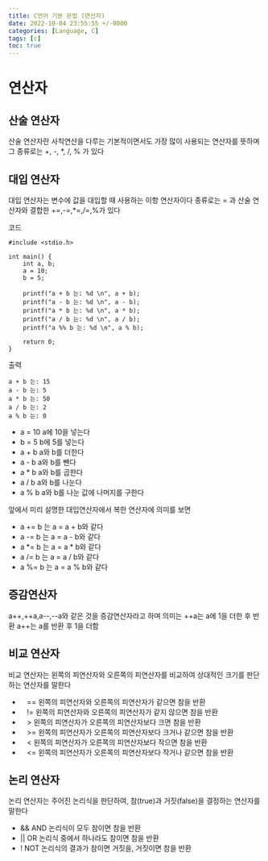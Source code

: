 ```yaml
---
title: C언어 기본 문법 (연산자)
date: 2022-10-04 23:55:55 +/-0000
categories: [Language, C]
tags: [c]
toc: true
---
```


# 연산자

## 산술 연산자
산술 연산자란 사칙연산을 다루는 기본적이면서도 가장 많이 사용되는 연산자를 뜻하며 그 종류로는 +, -, *, /, % 가 있다

## 대입 연산자

대입 연산자는 변수에 값을 대입할 때 사용하는 이항 연산자이다 종류로는 = 과
산술 연산자와 결합한 +=,-=,*=,/=,%가 있다

코드
~~~
#include <stdio.h> 

int main() {
    int a, b;
    a = 10;
    b = 5;

    printf("a + b 는: %d \n", a + b); 
    printf("a - b 는: %d \n", a - b);
    printf("a * b 는: %d \n", a * b); 
    printf("a / b 는: %d \n", a / b); 
    printf("a %% b 는: %d \n", a % b); 

    return 0;
}

~~~

출력
~~~
a + b 는: 15 
a - b 는: 5 
a * b 는: 50 
a / b 는: 2 
a % b 는: 0 
~~~

* a = 10 a에 10을 넣는다
* b = 5 b에 5를 넣는다 
* a + b a와 b를 더한다
* a - b a와 b를 뺀다
* a * b a와 b를 곱한다
* a / b a와 b를 나눈다
* a % b a와 b를 나눈 값에 나머지를 구한다

앞에서 미리 설명한 대입연산자에서 복한 연산자에 의미를 보면

* a += b 는 a = a + b와 같다 
* a -= b 는 a = a - b와 같다 
* a *= b 는 a = a * b와 같다 
* a /= b 는 a = a / b와 같다
* a %= b 는 a = a % b와 같다

## 증감연산자
a++,++a,a--,--a와 같은 것을 증감연산자라고 하며 의미는 ++a는 a에 1을 더한 후 반환
a++는 a를 반환 후 1을 더함
 
## 비교 연산자
비교 연산자는 왼쪽의 피연산자와 오른쪽의 피연산자를 비교하여 상대적인 크기를 판단하는 연산자를 말한다

* ㅤ== 왼쪽의 피연산자와 오른쪽의 피연산자가 같으면 참을 반환
* ㅤ!= 왼쪽의 피연산자와 오른쪽의 피연산자가 같지 않으면 참을 반환
* ㅤ> 	왼쪽의 피연산자가 오른쪽의 피연산자보다 크면 참을 반환
* ㅤ>= 왼쪽의 피연산자가 오른쪽의 피연산자보다 크거나 같으면 참을 반환
* ㅤ< 왼쪽의 피연산자가 오른쪽의 피연산자보다 작으면 참을 반환
* ㅤ<= 왼쪽의 피연산자가 오른쪽의 피연산자보다 작거나 같으면 참을 반환

## 논리 연산자

논리 연산자는 주어진 논리식을 판단하여, 참(true)과 거짓(false)을 결정하는 연산자를 말한다

* && AND 논리식이 모두 참이면 참을 반환
* || OR 논리식 중에서 하나라도 참이면 참을 반환
* ! NOT 논리식의 결과가 참이면 거짓을, 거짓이면 참을 반환